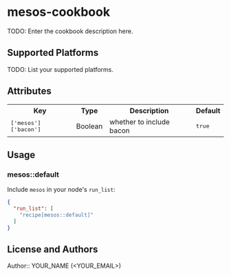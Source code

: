 # mesos-cookbook

TODO: Enter the cookbook description here.

## Supported Platforms

TODO: List your supported platforms.

## Attributes

<table>
  <tr>
    <th>Key</th>
    <th>Type</th>
    <th>Description</th>
    <th>Default</th>
  </tr>
  <tr>
    <td><tt>['mesos']['bacon']</tt></td>
    <td>Boolean</td>
    <td>whether to include bacon</td>
    <td><tt>true</tt></td>
  </tr>
</table>

## Usage

### mesos::default

Include `mesos` in your node's `run_list`:

```json
{
  "run_list": [
    "recipe[mesos::default]"
  ]
}
```

## License and Authors

Author:: YOUR_NAME (<YOUR_EMAIL>)
